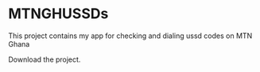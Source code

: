 # MTNGHUSSDs

This project contains my app for checking and dialing ussd codes on MTN Ghana

Download the project.
